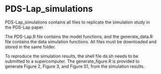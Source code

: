 # PDS-Lap_simulations
PDS-Lap_simulations contains all files to replicate the simulation study in the PDS-Lap paper.

The PDS-Lap.R file contains the model functions, and the generate_data.R file contains the data simulation functions. All files must be downloaded and stored in the same folder. 

To reproduce the simulation results, the shell file ds.sh needs to be submitted to a supercomputer. The generate_figure.R is provided to generate Figure 2, Figure 3, and Figure S1, from the simulation results. 
